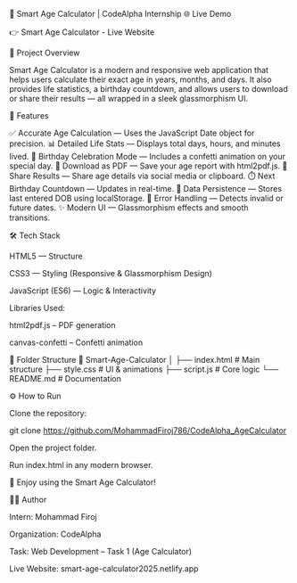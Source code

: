 🎂 Smart Age Calculator | CodeAlpha Internship
🌐 Live Demo

👉 Smart Age Calculator - Live Website

📌 Project Overview

Smart Age Calculator is a modern and responsive web application that helps users calculate their exact age in years, months, and days.
It also provides life statistics, a birthday countdown, and allows users to download or share their results — all wrapped in a sleek glassmorphism UI.

🚀 Features

✅ Accurate Age Calculation — Uses the JavaScript Date object for precision.
📊 Detailed Life Stats — Displays total days, hours, and minutes lived.
🎉 Birthday Celebration Mode — Includes a confetti animation on your special day.
📄 Download as PDF — Save your age report with html2pdf.js.
🔗 Share Results — Share age details via social media or clipboard.
⏱️ Next Birthday Countdown — Updates in real-time.
💾 Data Persistence — Stores last entered DOB using localStorage.
🚫 Error Handling — Detects invalid or future dates.
✨ Modern UI — Glassmorphism effects and smooth transitions.

🛠️ Tech Stack

HTML5 — Structure

CSS3 — Styling (Responsive & Glassmorphism Design)

JavaScript (ES6) — Logic & Interactivity

Libraries Used:

html2pdf.js
 – PDF generation

canvas-confetti
 – Confetti animation

🧩 Folder Structure
📁 Smart-Age-Calculator
│
├── index.html       # Main structure
├── style.css        # UI & animations
├── script.js        # Core logic
└── README.md        # Documentation

⚙️ How to Run

Clone the repository:

git clone https://github.com/MohammadFiroj786/CodeAlpha_AgeCalculator


Open the project folder.

Run index.html in any modern browser.

🎉 Enjoy using the Smart Age Calculator!

👨‍💻 Author

Intern: Mohammad Firoj

Organization: CodeAlpha

Task: Web Development – Task 1 (Age Calculator)

Live Website: smart-age-calculator2025.netlify.app
